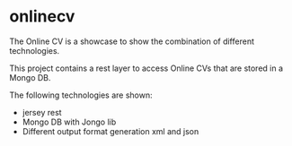 # onlinecv

The Online CV is a showcase to show the combination of different technologies.

This project contains a rest layer to access Online CVs that are stored in a Mongo DB.

The following technologies are shown:

* jersey rest
* Mongo DB with Jongo lib
* Different output format generation xml and json


